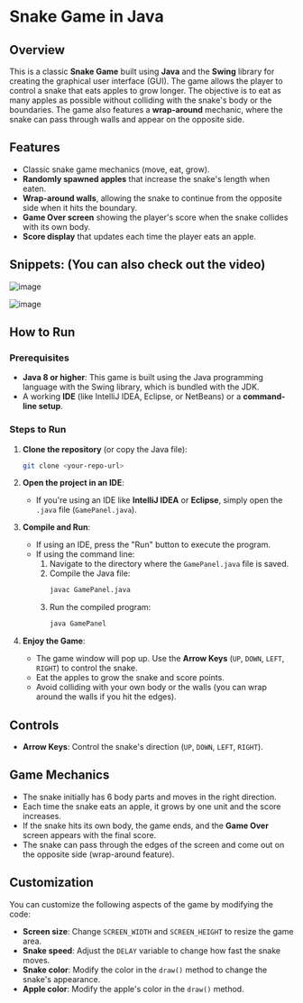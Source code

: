 # Snake Game in Java

## Overview
This is a classic **Snake Game** built using **Java** and the **Swing** library for creating the graphical user interface (GUI). The game allows the player to control a snake that eats apples to grow longer. The objective is to eat as many apples as possible without colliding with the snake's body or the boundaries. The game also features a **wrap-around** mechanic, where the snake can pass through walls and appear on the opposite side.

## Features
- Classic snake game mechanics (move, eat, grow).
- **Randomly spawned apples** that increase the snake's length when eaten.
- **Wrap-around walls**, allowing the snake to continue from the opposite side when it hits the boundary.
- **Game Over screen** showing the player's score when the snake collides with its own body.
- **Score display** that updates each time the player eats an apple.

## Snippets: (You can also check out the video)

![image](https://github.com/user-attachments/assets/97283098-5fe4-4fb6-bf92-d0300a906bcb)

![image](https://github.com/user-attachments/assets/456d746a-0e56-48b5-a3c5-2eb71ddb3e0e)

## How to Run

### Prerequisites
- **Java 8 or higher**: This game is built using the Java programming language with the Swing library, which is bundled with the JDK.
- A working **IDE** (like IntelliJ IDEA, Eclipse, or NetBeans) or a **command-line setup**.

### Steps to Run
1. **Clone the repository** (or copy the Java file):
    ```bash
    git clone <your-repo-url>
    ```

2. **Open the project in an IDE**:
    - If you're using an IDE like **IntelliJ IDEA** or **Eclipse**, simply open the `.java` file (`GamePanel.java`).

3. **Compile and Run**:
    - If using an IDE, press the "Run" button to execute the program.
    - If using the command line:
        1. Navigate to the directory where the `GamePanel.java` file is saved.
        2. Compile the Java file:
            ```bash
            javac GamePanel.java
            ```
        3. Run the compiled program:
            ```bash
            java GamePanel
            ```

4. **Enjoy the Game**:
    - The game window will pop up. Use the **Arrow Keys** (`UP`, `DOWN`, `LEFT`, `RIGHT`) to control the snake.
    - Eat the apples to grow the snake and score points.
    - Avoid colliding with your own body or the walls (you can wrap around the walls if you hit the edges).

## Controls
- **Arrow Keys**: Control the snake's direction (`UP`, `DOWN`, `LEFT`, `RIGHT`).

## Game Mechanics
- The snake initially has 6 body parts and moves in the right direction.
- Each time the snake eats an apple, it grows by one unit and the score increases.
- If the snake hits its own body, the game ends, and the **Game Over** screen appears with the final score.
- The snake can pass through the edges of the screen and come out on the opposite side (wrap-around feature).

## Customization
You can customize the following aspects of the game by modifying the code:
- **Screen size**: Change `SCREEN_WIDTH` and `SCREEN_HEIGHT` to resize the game area.
- **Snake speed**: Adjust the `DELAY` variable to change how fast the snake moves.
- **Snake color**: Modify the color in the `draw()` method to change the snake's appearance.
- **Apple color**: Modify the apple's color in the `draw()` method.

